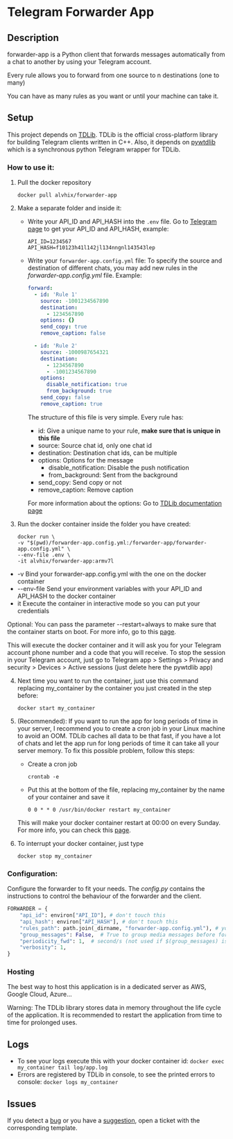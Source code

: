 # Telegram Forwarder App

## Description

forwarder-app is a Python client that forwards messages automatically from a chat to another by using your Telegram account.

Every rule allows you to forward from one source to n destinations (one to many)

You can have as many rules as you want or until your machine can take it.

## Setup

This project depends on [TDLib](https://github.com/tdlib/td). TDLib is the official cross-platform library for building Telegram clients written in C++.
Also, it depends on [pywtdlib](https://github.com/alvhix/pywtdlib) which is a synchronous python Telegram wrapper for TDLib.

### How to use it:

1. Pull the docker repository

   ```
   docker pull alvhix/forwarder-app
   ```

2. Make a separate folder and inside it:

   - Write your API_ID and API_HASH into the `.env` file.
     Go to [Telegram page](https://my.telegram.org) to get your API_ID and API_HASH, example:

     ```
     API_ID=1234567
     API_HASH=f10123h41l142jl134nngnl143543lep
     ```

   - Write your `forwarder-app.config.yml` file:
     To specify the source and destination of different chats, you may add new rules in the _forwarder-app.config.yml_ file. Example:

     ```yaml
     forward:
       - id: 'Rule 1'
         source: -1001234567890
         destination:
           - 1234567890
         options: {}
         send_copy: true
         remove_caption: false

       - id: 'Rule 2'
         source: -1000987654321
         destination:
           - 1234567890
           - -1001234567890
         options:
           disable_notification: true
           from_background: true
         send_copy: false
         remove_caption: true
     ```

     The structure of this file is very simple. Every rule has:

     - id: Give a unique name to your rule, **make sure that is unique in this file**
     - source: Source chat id, only one chat id
     - destination: Destination chat ids, can be multiple
     - options: Options for the message
       - disable_notification: Disable the push notification
       - from_background: Sent from the background
     - send_copy: Send copy or not
     - remove_caption: Remove caption

     For more information about the options: Go to [TDLib documentation page](https://core.telegram.org/tdlib/docs/classtd_1_1td__api_1_1forward_messages.html#a6c645037c9b1fb40a3cad767f7bf2c15)

3. Run the docker container inside the folder you have created:

   ```
   docker run \
   -v "$(pwd)/forwarder-app.config.yml:/forwarder-app/forwarder-app.config.yml" \
   --env-file .env \
   -it alvhix/forwarder-app:armv7l
   ```

- -v Bind your forwarder-app.config.yml with the one on the docker container
- --env-file Send your environment variables with your API_ID and API_HASH to the docker container
- it Execute the container in interactive mode so you can put your credentials

Optional: You can pass the parameter --restart=always to make sure that the container starts on boot. For more info, go to this [page](https://docs.docker.com/config/containers/start-containers-automatically/).

This will execute the docker container and it will ask you for your Telegram account phone number and a code that you will receive. To stop the session in your Telegram account, just go to Telegram app > Settings > Privacy and security > Devices > Active sessions (just delete here the pywtdlib app)

4. Next time you want to run the container, just use this command replacing my_container by the container you just created in the step before:

   ```
   docker start my_container
   ```

5. (Recommended): If you want to run the app for long periods of time in your server, I recommend you to create a cron job in your Linux machine to avoid an OOM. TDLib caches all data to be that fast, if you have a lot of chats and let the app run for long periods of time it can take all your server memory. To fix this possible problem, follow this steps:

   - Create a cron job

     ```
     crontab -e
     ```

   - Put this at the bottom of the file, replacing my_container by the name of your container and save it

     ```
     0 0 * * 0 /usr/bin/docker restart my_container
     ```

   This will make your docker container restart at 00:00 on every Sunday. For more info, you can check this [page](https://crontab.guru/).

6. To interrupt your docker container, just type

   ```
   docker stop my_container
   ```

### Configuration:

Configure the forwarder to fit your needs. The _config.py_ contains the instructions to control the behaviour of the forwarder and the client.

```python
FORWARDER = {
    "api_id": environ["API_ID"], # don't touch this
    "api_hash": environ["API_HASH"], # don't touch this
    "rules_path": path.join(_dirname, "forwarder-app.config.yml"), # you can specify other path to your rules file
    "group_messages": False,  # True to group media messages before forwarding, (it may take $(periodicity_fwd) second/s to forward)
    "periodicity_fwd": 1,  # second/s (not used if $(group_messages) is false)
    "verbosity": 1,
}
```

### Hosting

The best way to host this application is in a dedicated server as AWS, Google Cloud, Azure...

Warning: The TDLib library stores data in memory throughout the life cycle of the application. It is recommended to restart the application from time to time for prolonged uses.

## Logs

- To see your logs execute this with your docker container id: `docker exec my_container tail log/app.log`
- Errors are registered by TDLib in console, to see the printed errors to console: `docker logs my_container`

## Issues

If you detect a [bug](.github/ISSUE_TEMPLATE/bug_report.md) or you have a [suggestion](.github/ISSUE_TEMPLATE/feature_request.md), open a ticket with the corresponding template.
